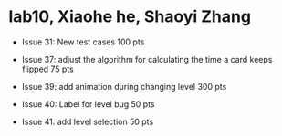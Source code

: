 # lab10, Xiaohe he, Shaoyi Zhang

* Issue 31: New test cases          100 pts

* Issue 37: adjust the algorithm for calculating the time a card keeps flipped      75 pts

* Issue 39: add animation during changing level         300 pts

* Issue 40: Label for level bug     50 pts

* Issue 41: add level selection     50 pts
